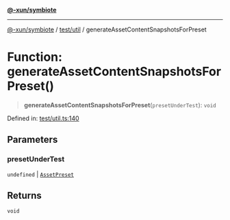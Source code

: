 [**@-xun/symbiote**](../../../README.md)

***

[@-xun/symbiote](../../../README.md) / [test/util](../README.md) / generateAssetContentSnapshotsForPreset

# Function: generateAssetContentSnapshotsForPreset()

> **generateAssetContentSnapshotsForPreset**(`presetUnderTest`): `void`

Defined in: [test/util.ts:140](https://github.com/Xunnamius/symbiote/blob/5baec034070630bef8d87e6af86e863ce8273a75/test/util.ts#L140)

## Parameters

### presetUnderTest

`undefined` | [`AssetPreset`](../../../src/assets/enumerations/AssetPreset.md)

## Returns

`void`
